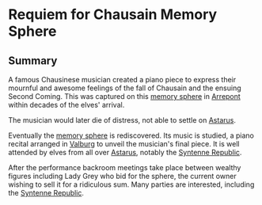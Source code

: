 # Requiem for Chausain Memory Sphere

## Summary

A famous Chausinese musician created a piano piece to express their mournful and awesome feelings of the fall of Chausain and the ensuing Second Coming. This was captured on this [memory sphere](memory-sphere.md) in [Arrepont](../../places/cities/arrepont.md) within decades of the elves' arrival.

The musician would later die of distress, not able to settle on [Astarus](../../planes/astarus.md).

Eventually the [memory sphere](memory-sphere.md) is rediscovered. Its music is studied, a piano recital arranged in [Valburg](../../civilisations/nilsavnic-alliance/states/valburg.md) to unveil the musician's final piece. It is well attended by elves from all over [Astarus](../../planes/astarus.md), notably the [Syntenne Republic](../../civilisations/syntenne-republic/syntenne-republic.md).

After the performance backroom meetings take place between wealthy figures including Lady Grey who bid for the sphere, the current owner wishing to sell it for a ridiculous sum. Many parties are interested, including the [Syntenne Republic](../../civilisations/syntenne-republic/syntenne-republic.md).
